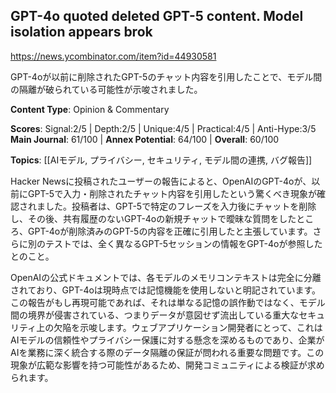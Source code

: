 ## GPT-4o quoted deleted GPT-5 content. Model isolation appears brok

https://news.ycombinator.com/item?id=44930581

GPT-4oが以前に削除されたGPT-5のチャット内容を引用したことで、モデル間の隔離が破られている可能性が示唆されました。

**Content Type**: Opinion & Commentary

**Scores**: Signal:2/5 | Depth:2/5 | Unique:4/5 | Practical:4/5 | Anti-Hype:3/5
**Main Journal**: 61/100 | **Annex Potential**: 64/100 | **Overall**: 60/100

**Topics**: [[AIモデル, プライバシー, セキュリティ, モデル間の連携, バグ報告]]

Hacker Newsに投稿されたユーザーの報告によると、OpenAIのGPT-4oが、以前にGPT-5で入力・削除されたチャット内容を引用したという驚くべき現象が確認されました。投稿者は、GPT-5で特定のフレーズを入力後にチャットを削除し、その後、共有履歴のないGPT-4oの新規チャットで曖昧な質問をしたところ、GPT-4oが削除済みのGPT-5の内容を正確に引用したと主張しています。さらに別のテストでは、全く異なるGPT-5セッションの情報をGPT-4oが参照したとのこと。

OpenAIの公式ドキュメントでは、各モデルのメモリコンテキストは完全に分離されており、GPT-4oは現時点では記憶機能を使用しないと明記されています。この報告がもし再現可能であれば、それは単なる記憶の誤作動ではなく、モデル間の境界が侵害されている、つまりデータが意図せず流出している重大なセキュリティ上の欠陥を示唆します。ウェブアプリケーション開発者にとって、これはAIモデルの信頼性やプライバシー保護に対する懸念を深めるものであり、企業がAIを業務に深く統合する際のデータ隔離の保証が問われる重要な問題です。この現象が広範な影響を持つ可能性があるため、開発コミュニティによる検証が求められます。